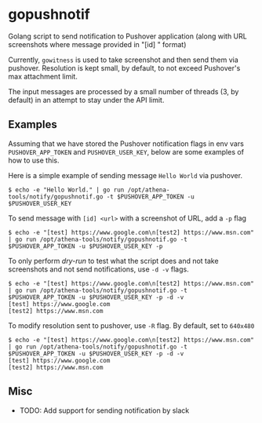 # gopushnotif
Golang script to send notification to Pushover application (along with URL screenshots where message provided in "[id] <url>" format)

Currently, `gowitness` is used to take screenshot and then send them via pushover. Resolution is kept small, by default, to not exceed Pushover's max attachment limit. 

The input messages are processed by a small number of threads (3, by default) in an attempt to stay under the API limit.

## Examples

Assuming that we have stored the Pushover notification flags in env vars `PUSHOVER_APP_TOKEN` and `PUSHOVER_USER_KEY`, below are some examples of how to use this.

Here is a simple example of sending message `Hello World` via pushover. 
```
$ echo -e "Hello World." | go run /opt/athena-tools/notify/gopushnotif.go -t $PUSHOVER_APP_TOKEN -u $PUSHOVER_USER_KEY
```

To send message with `[id] <url>` with a screenshot of URL, add a `-p` flag
```
$ echo -e "[test] https://www.google.com\n[test2] https://www.msn.com" | go run /opt/athena-tools/notify/gopushnotif.go -t $PUSHOVER_APP_TOKEN -u $PUSHOVER_USER_KEY -p
```

To only perform *dry-run* to test what the script does and not take screenshots and not send notifications, use `-d -v` flags. 

```
$ echo -e "[test] https://www.google.com\n[test2] https://www.msn.com" | go run /opt/athena-tools/notify/gopushnotif.go -t $PUSHOVER_APP_TOKEN -u $PUSHOVER_USER_KEY -p -d -v
[test] https://www.google.com
[test2] https://www.msn.com
```

To modify resolution sent to pushover, use `-R` flag. By default, set to `640x480`
```
$ echo -e "[test] https://www.google.com\n[test2] https://www.msn.com" | go run /opt/athena-tools/notify/gopushnotif.go -t $PUSHOVER_APP_TOKEN -u $PUSHOVER_USER_KEY -p -d -v
[test] https://www.google.com
[test2] https://www.msn.com
```

## Misc
* TODO: Add support for sending notification by slack